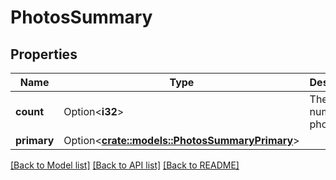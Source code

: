 # PhotosSummary

## Properties

Name | Type | Description | Notes
------------ | ------------- | ------------- | -------------
**count** | Option<**i32**> | The number of photos | [optional]
**primary** | Option<[**crate::models::PhotosSummaryPrimary**](PhotosSummary_primary.md)> |  | [optional]

[[Back to Model list]](../README.md#documentation-for-models) [[Back to API list]](../README.md#documentation-for-api-endpoints) [[Back to README]](../README.md)


